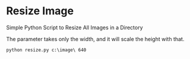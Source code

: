 # Resize Image
Simple Python Script to Resize All Images in a Directory

The parameter takes only the width, and it will scale the height with that.

`python resize.py c:\image\ 640`
